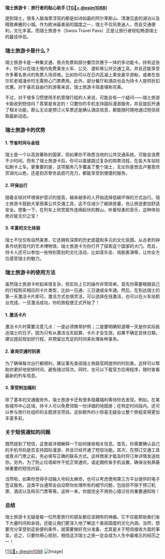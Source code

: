 **瑞士旅游卡：旅行者的贴心助手 [[TG💪+ @esim1088](https://t.me/s/esim1088)]**

提到瑞士，很多人脑海里浮现的都是如诗如画的阿尔卑斯山、清澈见底的湖泊以及精致典雅的小城。作为欧洲最美丽的国度之一，瑞士不仅风景迷人，而且交通便利，文化丰富。而瑞士旅游卡（Swiss Travel Pass）正是让旅行者轻松畅游瑞士的最佳伴侣。

### 瑞士旅游卡是什么？

瑞士旅游卡是一种集交通、景点免票和部分餐饮优惠于一体的多功能卡。持有这张卡，你可以在瑞士境内免费乘坐火车、公交、渡轮等公共交通工具，并且还能享受许多著名景点的免票入场资格。比如你可以在日内瓦湖上乘坐豪华游船，或者在伯尔尼老城漫步时无需担心门票费用。此外，部分餐厅和酒店也会为持卡人提供折扣优惠。对于喜欢自由行的游客来说，瑞士旅游卡简直堪称完美。

不过，对于很多习惯使用手机管理行程的人来说，可能会有一个疑问——瑞士旅游卡能收到短信吗？答案是肯定的！只要你的手机支持国际漫游服务，并且提前开通了相关功能，那么无论是预订火车票还是确认酒店信息，都能随时随地通过短信获取最新动态。

### 瑞士旅游卡的优势

#### 1. **节省时间与金钱**
瑞士是一个以高效著称的国家，但如果你不熟悉当地的公共交通系统，可能会浪费不少时间。而有了瑞士旅游卡后，你可以直接跳过复杂的购票流程，在各大车站轻松刷卡上车。更重要的是，这项服务几乎覆盖了整个瑞士，无论你是想去卢塞恩欣赏湖光山色，还是到苏黎世品尝巧克力，都能享受到便捷的服务。

#### 2. **环保出行**
随着全球对环境保护意识的提高，越来越多的人开始选择低碳环保的方式出行。瑞士旅游卡鼓励大家搭乘公共交通工具，这不仅减少了碳排放量，也让旅途更加舒适安全。想象一下，在列车上欣赏窗外连绵起伏的群山，听着轻柔的音乐，这种体验绝对是无价之宝！

#### 3. **丰富的文化体验**
瑞士不仅仅有自然美景，它还拥有深厚的历史底蕴和多元的文化氛围。从古老的钟表作坊到现代的艺术博物馆，瑞士旅游卡为你打开了探索这个国家的大门。而且，持卡人还可以参加一些特别策划的文化活动，比如音乐会、戏剧表演等，让你全方位感受瑞士的魅力。

### 瑞士旅游卡的使用方法

虽然瑞士旅游卡听起来很复杂，但实际上它的操作非常简单。首先你需要根据自己的行程购买相应的卡片类型，比如一日通、三日通或全年通。然后，在到达瑞士的第一天激活卡片即可。激活方式也很灵活，可以选择在线激活，也可以在火车站柜台完成。一旦激活成功，你的旅程便正式开始了！

#### 1. **激活卡片**
激活卡片时需要注意几点：一是必须携带护照；二是要明确知道哪一天是你实际抵达瑞士的日子。因为只有从激活当天起算，卡片才会生效。如果不确定具体日期，建议提前规划好行程，并预留出充足的时间来处理各种事务。

#### 2. **查询交通时刻表**
为了确保每次出行都顺利，建议事先查阅瑞士铁路官网提供的时刻表。这样可以帮助你更好地安排时间，避免错过班次。同时，也可以下载官方应用程序，随时查看最新的列车信息。

#### 3. **享受附加福利**
除了基本的交通服务外，瑞士旅游卡还有很多隐藏福利等待你去发现。例如，在某些城市中心区域，持卡人可以免费领取一份详细的地图册；在特定时间段内，还可以参与旅行社组织的主题游览项目。这些额外的小惊喜无疑会让整个旅程变得更加丰富多彩。

### 关于短信通知的问题

既然提到了短信，这里就详细解释一下如何接收相关信息。首先，你需要确认自己的手机号码是否支持国际漫游，并且已经开通了短信功能。其次，在预订交通工具或景点门票之前，务必填写正确的联系方式。这样商家才能及时将订单详情发送给你。另外，为了防止垃圾邮件干扰正常通讯，请定期检查手机设置，确保没有屏蔽掉重要的短信内容。

当然啦，如果你觉得手动输入号码太麻烦，也可以考虑使用第三方平台提供的电子签证服务。这类平台通常会自动帮你处理所有的细节问题，包括但不限于预订机票、酒店以及购买门票等等。这样一来，你就完全不用担心错过任何重要通知啦！

### 总结

瑞士旅游卡无疑是每一位热爱旅行的朋友都应该拥有的神器。它不仅能帮助我们省下大量时间和金钱，还能让我们更深入地了解这个美丽国度的文化内涵。当然，想要充分享受到这些便利条件，就需要做好充分准备，尤其是关于短信接收方面的事宜。总之，只要你用心规划，相信这次瑞士之旅一定会成为人生中最难忘的经历之一！

[[TG💪+ @esim1088](https://t.me/s/esim1088) ![Image](https://i.postimg.cc/4NQfJmqS/Snipaste-2025-05-13-00-14-12.png)]